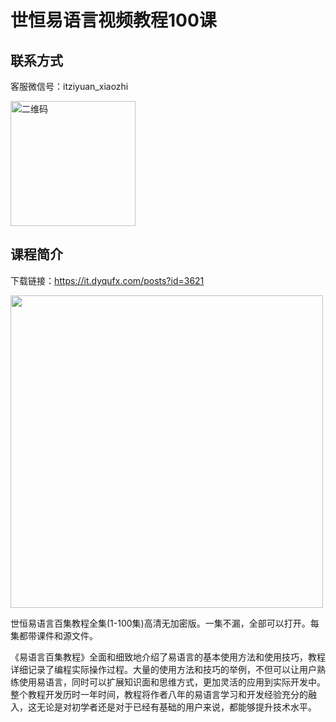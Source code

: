 # 世恒易语言视频教程100课

## 联系方式

客服微信号：itziyuan_xiaozhi

<img src="https://ziyuanyun.oss-cn-guangzhou.aliyuncs.com/common/20240614073449/666b82192834a.jpg" width="200" height="200" alt="二维码">

## 课程简介

下载链接：https://it.dyqufx.com/posts?id=3621

<img src="https://ziyuanyun.oss-cn-guangzhou.aliyuncs.com/yun/20240515185239/664493f7867e6.jpg" width="500" alt="">

  世恒易语言百集教程全集(1-100集)高清无加密版。一集不漏，全部可以打开。每集都带课件和源文件。

 《易语言百集教程》全面和细致地介绍了易语言的基本使用方法和使用技巧，教程详细记录了编程实际操作过程。大量的使用方法和技巧的举例，不但可以让用户熟练使用易语言，同时可以扩展知识面和思维方式，更加灵活的应用到实际开发中。整个教程开发历时一年时间，教程将作者八年的易语言学习和开发经验充分的融入，这无论是对初学者还是对于已经有基础的用户来说，都能够提升技术水平。

  